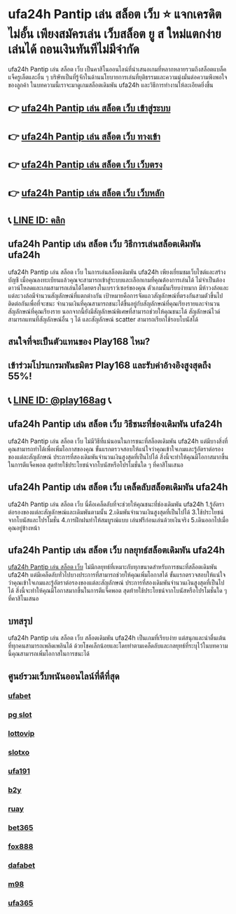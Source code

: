 
# ufa24h Pantip เล่น สล็อต เว็บ ⭐ แจกเครดิตไม่อั้น เพียงสมัครเล่น เว็บสล็อต ยู ส ใหม่แตกง่าย เล่นได้ ถอนเงินทันทีไม่มีจำกัด

ufa24h Pantip เล่น สล็อต เว็บ เป็นคาสิโนออนไลน์ที่นําเสนอเกมที่หลากหลายรวมถึงสล็อตแบล็คแจ็ครูเล็ตและอื่น ๆ บริษัทเป็นที่รู้จักในด้านนโยบายการเล่นที่ยุติธรรมและความมุ่งมั่นต่อความพึงพอใจของลูกค้า ในบทความนี้เราจะมาดูเกมสล็อตเดิมพัน ufa24h และวิธีการทํางานให้ละเอียดยิ่งขึ้น

## 👉 [ufa24h Pantip เล่น สล็อต เว็บ เข้าสู่ระบบ](https://bit.ly/3TCj9rY)
## 👉 [ufa24h Pantip เล่น สล็อต เว็บ ทางเข้า](https://bit.ly/3TCj9rY)
## 👉 [ufa24h Pantip เล่น สล็อต เว็บ เว็บตรง](https://bit.ly/3TCj9rY)
## 👉 [ufa24h Pantip เล่น สล็อต เว็บ เว็บหลัก](https://bit.ly/3TCj9rY)
## 📞 [LINE ID: คลิก](https://line.me/R/ti/p/@342mcrfd)

## ufa24h Pantip เล่น สล็อต เว็บ วิธีการเล่นสล็อตเดิมพัน ufa24h
ufa24h Pantip เล่น สล็อต เว็บ ในการเล่นสล็อตเดิมพัน ufa24h เพียงเยี่ยมชมเว็บไซต์และสร้างบัญชี เมื่อคุณลงทะเบียนแล้วคุณจะสามารถเข้าสู่ระบบและเลือกเกมที่คุณต้องการเล่นได้ ไม่จําเป็นต้องดาวน์โหลดและเกมสามารถเล่นได้โดยตรงในเบราว์เซอร์ของคุณ
ตัวเกมนั้นเรียบง่ายมาก มีห้าวงล้อและแต่ละวงล้อมีจํานวนสัญลักษณ์ที่แตกต่างกัน เป้าหมายคือการจัดแถวสัญลักษณ์ที่ตรงกันสามตัวขึ้นไปติดต่อกันเพื่อที่จะชนะ จํานวนเงินที่คุณสามารถชนะได้ขึ้นอยู่กับสัญลักษณ์ที่คุณเรียงรายและจํานวนสัญลักษณ์ที่คุณเรียงราย
นอกจากนี้ยังมีสัญลักษณ์พิเศษที่สามารถช่วยให้คุณชนะได้ สัญลักษณ์ไวด์สามารถแทนที่สัญลักษณ์อื่น ๆ ได้ และสัญลักษณ์ scatter สามารถเรียกใช้รอบโบนัสได้

## สนใจที่จะเป็นตัวแทนของ Play168 ไหม?
## เข้าร่วมโปรแกรมพันธมิตร Play168 และรับค่าอ้างอิงสูงสุดถึง 55%!
## 📞 [LINE ID: @play168ag](https://bit.ly/3RSGiFl) 📞

## ufa24h Pantip เล่น สล็อต เว็บ วิธีชนะที่ช่องเดิมพัน ufa24h
ufa24h Pantip เล่น สล็อต เว็บ ไม่มีวิธีที่แน่นอนในการชนะที่สล็อตเดิมพัน ufa24h แต่มีบางสิ่งที่คุณสามารถทําได้เพื่อเพิ่มโอกาสของคุณ ขั้นแรกตรวจสอบให้แน่ใจว่าคุณเข้าใจเกมและรู้อัตราต่อรองของแต่ละสัญลักษณ์ ประการที่สองเดิมพันจํานวนเงินสูงสุดที่เป็นไปได้ สิ่งนี้จะทําให้คุณมีโอกาสมากขึ้นในการตีแจ็คพอต สุดท้ายใช้ประโยชน์จากโบนัสหรือโปรโมชั่นใด ๆ ที่คาสิโนเสนอ

## ufa24h Pantip เล่น สล็อต เว็บ เคล็ดลับสล็อตเดิมพัน ufa24h
ufa24h Pantip เล่น สล็อต เว็บ นี่คือเคล็ดลับที่จะช่วยให้คุณชนะที่ช่องเดิมพัน ufa24h
1.รู้อัตราต่อรองของแต่ละสัญลักษณ์และเดิมพันตามนั้น
2.เดิมพันจํานวนเงินสูงสุดที่เป็นไปได้
3.ใช้ประโยชน์จากโบนัสและโปรโมชั่น
4.การฝึกฝนทําให้สมบูรณ์แบบ เล่นฟรีก่อนเล่นด้วยเงินจริง
5.เดินออกไปเมื่อคุณอยู่ข้างหน้า

## ufa24h Pantip เล่น สล็อต เว็บ กลยุทธ์สล็อตเดิมพัน ufa24h
[ufa24h Pantip เล่น สล็อต เว็บ](https://atom.io/packages/ufa24h) ไม่มีกลยุทธ์ที่เหมาะกับทุกขนาดสําหรับการชนะที่สล็อตเดิมพัน ufa24h แต่มีเคล็ดลับทั่วไปบางประการที่สามารถช่วยให้คุณเพิ่มโอกาสได้ ขั้นแรกตรวจสอบให้แน่ใจว่าคุณเข้าใจเกมและรู้อัตราต่อรองของแต่ละสัญลักษณ์ ประการที่สองเดิมพันจํานวนเงินสูงสุดที่เป็นไปได้ สิ่งนี้จะทําให้คุณมีโอกาสมากขึ้นในการตีแจ็คพอต สุดท้ายใช้ประโยชน์จากโบนัสหรือโปรโมชั่นใด ๆ ที่คาสิโนเสนอ

## บทสรุป
ufa24h Pantip เล่น สล็อต เว็บ สล็อตเดิมพัน ufa24h เป็นเกมที่เรียบง่าย แต่สนุกและน่าตื่นเต้นที่ทุกคนสามารถเพลิดเพลินได้ ด้วยโชคเล็กน้อยและโดยทําตามเคล็ดลับและกลยุทธ์ที่ระบุไว้ในบทความนี้คุณสามารถเพิ่มโอกาสในการชนะได้

## ศูนย์รวมเว็บพนันออนไลน์ที่ดีที่สุด
### [ufabet](https://atom.io/packages/ufabet)
### [pg slot](https://atom.io/themes/pg%20slot)
### [lottovip](https://atom.io/packages/lottovip)
### [slotxo](https://atom.io/packages/slotxo)
### [ufa191](https://atom.io/packages/ufa191)
### [b2y](https://atom.io/packages/b2y)
### [ruay](https://atom.io/themes/ruay)
### [bet365](https://atom.io/packages/bet365)
### [fox888](https://atom.io/packages/fox888)
### [dafabet](https://atom.io/packages/dafabet)
### [m98](https://atom.io/packages/m98)
### [ufa365](https://atom.io/packages/ufa365)